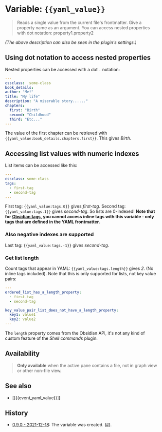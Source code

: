 # Variable: `{{yaml_value}}`

> Reads a single value from the current file's frontmatter. Give a property name as an argument. You can access nested properties with dot notation: property1.property2

_(The above description can also be seen in the plugin's settings.)_

## Using dot notation to access nested properties

Nested properties can be accessed with a dot `.` notation:
```YAML
---
cssclass:  some-class
book_details:
author: "Me!"
title: "My life"
description: "A miserable story......"
chapters:
  first: "Birth"
  second: "Childhood"
  third: "Etc..."
---
```
The value of the first chapter can be retrieved with `{{yaml_value:book_details.chapters.first}}`. This gives *Birth*.

## Accessing list values with numeric indexes

List items can be accessed like this:
```YAML
---
cssclass: some-class
tags:
  - first-tag
  - second-tag
---
```

First tag: `{{yaml_value:tags.0}}` gives *first-tag*.
Second tag: `{{yaml_value:tags.1}}` gives *second-tag*.
So lists are 0-indexed!
**Note that for [Obsidian tags](https://help.obsidian.md/How+to/Working+with+tags), you cannot access inline tags with this variable - only tags that are defined in the YAML frontmatter.**

### Also negative indexes are supported
Last tag: `{{yaml_value:tags.-1}}` gives *second-tag*.

### Get list length
Count tags that appear in YAML: `{{yaml_value:tags.length}}` gives *2*. (No inline tags included). Note that this is only supported for lists, not key value pairs:
```YAML
---
ordered_list_has_a_length_property:
  - first-tag
  - second-tag

key_value_pair_list_does_not_have_a_length_property:
  key1: value1
  key2: value2
---
```
The `length` property comes from the Obsidian API, it's not any kind of custom feature of the *Shell commands* plugin.

## Availability
> <strong>Only available</strong> when the active pane contains a file, not in graph view or other non-file view.

## See also
- [[{{event_yaml_value}}]]

## History
- [0.9.0 - 2021-12-18](https://github.com/Taitava/obsidian-shellcommands/blob/main/CHANGELOG.md#090---2021-12-18): The variable was created. ([#](https://github.com/Taitava/obsidian-shellcommands/issues/#120)).